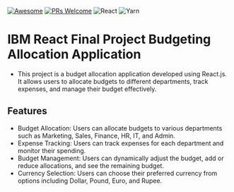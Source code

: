 [![Awesome](https://awesome.re/badge-flat2.svg)](https://github.com/zbetcheckin/Security_list)
[![PRs Welcome](https://img.shields.io/badge/PRs-welcome-brightgreen.svg?style=flat-square)](http://makeapullrequest.com)
![React](https://img.shields.io/badge/react-%2320232a.svg?style=for-the-badge&logo=react&logoColor=%2361DAFB)
![Yarn](https://img.shields.io/badge/yarn-%232C8EBB.svg?style=for-the-badge&logo=yarn&logoColor=white)
# IBM React Final Project Budgeting Allocation Application
- This project is a budget allocation application developed using React.js. It allows users to allocate budgets to different departments, track expenses, and manage their budget effectively.
## Features
- Budget Allocation: Users can allocate budgets to various departments such as Marketing, Sales, Finance, HR, IT, and Admin.
- Expense Tracking: Users can track expenses for each department and monitor their spending.
- Budget Management: Users can dynamically adjust the budget, add or reduce allocations, and see the remaining budget.
- Currency Selection: Users can choose their preferred currency from options including Dollar, Pound, Euro, and Rupee.



#